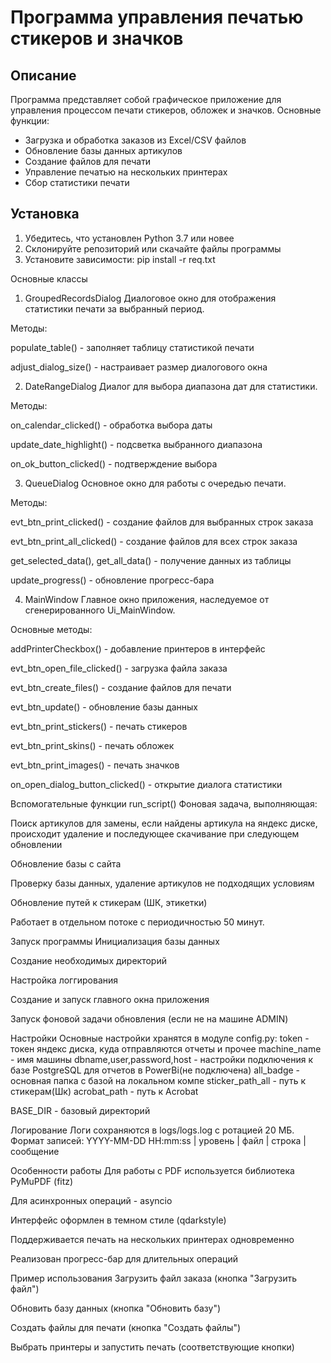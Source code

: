 # Программа управления печатью стикеров и значков

## Описание

Программа представляет собой графическое приложение для управления процессом печати стикеров, обложек и значков. 
Основные функции:
- Загрузка и обработка заказов из Excel/CSV файлов
- Обновление базы данных артикулов
- Создание файлов для печати
- Управление печатью на нескольких принтерах
- Сбор статистики печати

## Установка

1. Убедитесь, что установлен Python 3.7 или новее
2. Склонируйте репозиторий или скачайте файлы программы
3. Установите зависимости: pip install -r req.txt

Основные классы
1. GroupedRecordsDialog
Диалоговое окно для отображения статистики печати за выбранный период.

Методы:

populate_table() - заполняет таблицу статистикой печати

adjust_dialog_size() - настраивает размер диалогового окна

2. DateRangeDialog
Диалог для выбора диапазона дат для статистики.

Методы:

on_calendar_clicked() - обработка выбора даты

update_date_highlight() - подсветка выбранного диапазона

on_ok_button_clicked() - подтверждение выбора

3. QueueDialog
Основное окно для работы с очередью печати.

Методы:

evt_btn_print_clicked() - создание файлов для выбранных строк заказа

evt_btn_print_all_clicked() - создание файлов для всех строк заказа

get_selected_data(), get_all_data() - получение данных из таблицы

update_progress() - обновление прогресс-бара

4. MainWindow
Главное окно приложения, наследуемое от сгенерированного Ui_MainWindow.

Основные методы:

addPrinterCheckbox() - добавление принтеров в интерфейс

evt_btn_open_file_clicked() - загрузка файла заказа

evt_btn_create_files() - создание файлов для печати

evt_btn_update() - обновление базы данных

evt_btn_print_stickers() - печать стикеров

evt_btn_print_skins() - печать обложек

evt_btn_print_images() - печать значков

on_open_dialog_button_clicked() - открытие диалога статистики

Вспомогательные функции
run_script()
Фоновая задача, выполняющая:

Поиск артикулов для замены, если найдены артикула на яндекс диске, происходит удаление и последующее скачивание при следующем обновлении

Обновление базы с сайта

Проверку базы данных, удаление артикулов не подходящих условиям

Обновление путей к стикерам (ШК, этикетки)

Работает в отдельном потоке с периодичностью 50 минут.

Запуск программы
Инициализация базы данных

Создание необходимых директорий

Настройка логгирования

Создание и запуск главного окна приложения

Запуск фоновой задачи обновления (если не на машине ADMIN)

Настройки
Основные настройки хранятся в модуле config.py:
token - токен яндекс диска, куда отправляются отчеты и прочее
machine_name - имя машины
dbname,user,password,host - настройки подключения к базе PostgreSQL для отчетов в PowerBi(не подключена) 
all_badge - основная папка с базой на локальном компе
sticker_path_all - путь к стикерам(Шк)
acrobat_path - путь к Acrobat

BASE_DIR - базовый директорий

Логирование
Логи сохраняются в logs/logs.log с ротацией 20 МБ. Формат записей:
YYYY-MM-DD HH:mm:ss | уровень | файл | строка | сообщение

Особенности работы
Для работы с PDF используется библиотека PyMuPDF (fitz)

Для асинхронных операций - asyncio

Интерфейс оформлен в темном стиле (qdarkstyle)

Поддерживается печать на нескольких принтерах одновременно

Реализован прогресс-бар для длительных операций

Пример использования
Загрузить файл заказа (кнопка "Загрузить файл")

Обновить базу данных (кнопка "Обновить базу")

Создать файлы для печати (кнопка "Создать файлы")

Выбрать принтеры и запустить печать (соответствующие кнопки)